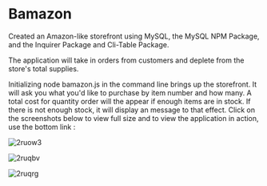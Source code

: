 # Bamazon

Created an Amazon-like storefront using MySQL, the MySQL NPM Package, and the Inquirer Package and Cli-Table Package.

The application will take in orders from customers and deplete from the store's total supplies.

Initializing node bamazon.js in the command line brings up the storefront. It will ask you what you'd like to purchase by item number and how many.  A total cost for quantity order will the appear if enough items are in stock.  If there is not enough stock, it will display an message to that effect.  Click on the screenshots below to view full size and to view the application in action, use the bottom link :

![2ruow3](https://user-images.githubusercontent.com/36867791/51626856-17bc6c00-1f06-11e9-8526-2a25ff62109f.gif)


![2ruqbv](https://user-images.githubusercontent.com/36867791/51627450-b6959800-1f07-11e9-9dc0-a2aaadfcefd5.gif)

![2ruqrg](https://user-images.githubusercontent.com/36867791/51627624-56ebbc80-1f08-11e9-8eb4-7d95c17e1254.gif)
